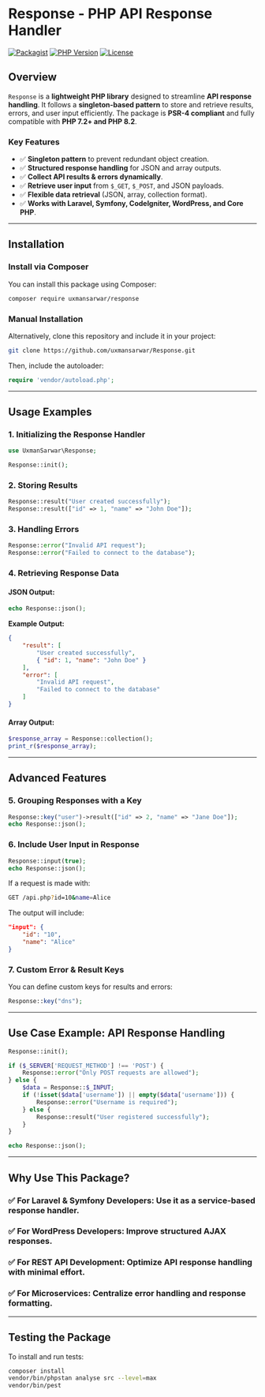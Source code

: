 # Response - PHP API Response Handler

[![Packagist](https://img.shields.io/packagist/v/uxmansarwar/response)](https://packagist.org/packages/uxmansarwar/response)
[![PHP Version](https://img.shields.io/badge/php-%3E%3D7.2-blue)](https://www.php.net/)
[![License](https://img.shields.io/badge/license-MIT-green)](LICENSE)

## Overview

`Response` is a **lightweight PHP library** designed to streamline **API response handling**. It follows a **singleton-based pattern** to store and retrieve results, errors, and user input efficiently. The package is **PSR-4 compliant** and fully compatible with **PHP 7.2+ and PHP 8.2**.

### **Key Features**
- ✅ **Singleton pattern** to prevent redundant object creation.
- ✅ **Structured response handling** for JSON and array outputs.
- ✅ **Collect API results & errors dynamically**.
- ✅ **Retrieve user input** from `$_GET`, `$_POST`, and JSON payloads.
- ✅ **Flexible data retrieval** (JSON, array, collection format).
- ✅ **Works with Laravel, Symfony, CodeIgniter, WordPress, and Core PHP**.

---

## Installation

### **Install via Composer**
You can install this package using Composer:
```sh
composer require uxmansarwar/response
```

### **Manual Installation**
Alternatively, clone this repository and include it in your project:
```sh
git clone https://github.com/uxmansarwar/Response.git
```
Then, include the autoloader:
```php
require 'vendor/autoload.php';
```

---

## **Usage Examples**

### **1. Initializing the Response Handler**
```php
use UxmanSarwar\Response;

Response::init();
```

### **2. Storing Results**
```php
Response::result("User created successfully");
Response::result(["id" => 1, "name" => "John Doe"]);
```

### **3. Handling Errors**
```php
Response::error("Invalid API request");
Response::error("Failed to connect to the database");
```

### **4. Retrieving Response Data**
#### JSON Output:
```php
echo Response::json();
```
**Example Output:**
```json
{
    "result": [
        "User created successfully",
        { "id": 1, "name": "John Doe" }
    ],
    "error": [
        "Invalid API request",
        "Failed to connect to the database"
    ]
}
```

#### Array Output:
```php
$response_array = Response::collection();
print_r($response_array);
```

---

## **Advanced Features**

### **5. Grouping Responses with a Key**
```php
Response::key("user")->result(["id" => 2, "name" => "Jane Doe"]);
echo Response::json();
```

### **6. Include User Input in Response**
```php
Response::input(true);
echo Response::json();
```
If a request is made with:
```sh
GET /api.php?id=10&name=Alice
```
The output will include:
```json
"input": {
    "id": "10",
    "name": "Alice"
}
```

### **7. Custom Error & Result Keys**
You can define custom keys for results and errors:
```php
Response::key("dns");
```

---

## **Use Case Example: API Response Handling**
```php
Response::init();

if ($_SERVER['REQUEST_METHOD'] !== 'POST') {
    Response::error("Only POST requests are allowed");
} else {
    $data = Response::$_INPUT;
    if (!isset($data['username']) || empty($data['username'])) {
        Response::error("Username is required");
    } else {
        Response::result("User registered successfully");
    }
}

echo Response::json();
```

---

## **Why Use This Package?**
### ✅ **For Laravel & Symfony Developers**: Use it as a service-based response handler.
### ✅ **For WordPress Developers**: Improve structured AJAX responses.
### ✅ **For REST API Development**: Optimize API response handling with minimal effort.
### ✅ **For Microservices**: Centralize error handling and response formatting.

---

## **Testing the Package**
To install and run tests:
```sh
composer install
vendor/bin/phpstan analyse src --level=max
vendor/bin/pest
```


